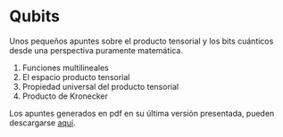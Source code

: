 # Qubits

Unos pequeños apuntes sobre el producto tensorial y los bits cuánticos desde una perspectiva puramente matemática.

1. Funciones multilineales
2. El espacio producto tensorial
3. Propiedad universal del producto tensorial
4. Producto de Kronecker

Los apuntes generados en pdf en su última versión presentada, pueden descargarse [aquí](https://github.com/dgiim/qubits/releases/download/v1.0/qubits.pdf).

